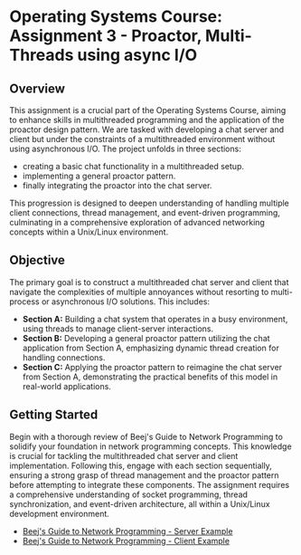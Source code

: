# Operating Systems Course: Assignment 3 - Proactor, Multi-Threads  using async I/O

## Overview

This assignment is a crucial part of the Operating Systems Course, aiming to enhance skills in multithreaded programming and the application of the proactor design pattern.
We are tasked with developing a chat server and client but under the constraints of a multithreaded environment without using asynchronous I/O.
The project unfolds in three sections: 
- creating a basic chat functionality in a multithreaded setup.
- implementing a general proactor pattern.
- finally integrating the proactor into the chat server.
  
This progression is designed to deepen understanding of handling multiple client connections, thread management, and event-driven programming,
culminating in a comprehensive exploration of advanced networking concepts within a Unix/Linux environment.

## Objective

The primary goal is to construct a multithreaded chat server and client that navigate the complexities of multiple annoyances without resorting to multi-process or asynchronous I/O solutions. This includes:

- **Section A:** Building a chat system that operates in a busy environment, using threads to manage client-server interactions.
- **Section B:** Developing a general proactor pattern utilizing the chat application from Section A, emphasizing dynamic thread creation for handling connections.
- **Section C:** Applying the proactor pattern to reimagine the chat server from Section A, demonstrating the practical benefits of this model in real-world applications.

## Getting Started
Begin with a thorough review of Beej's Guide to Network Programming to solidify your foundation in network programming concepts. This knowledge is crucial for tackling the multithreaded chat server and client implementation. Following this, engage with each section sequentially, ensuring a strong grasp of thread management and the proactor pattern before attempting to integrate these components. The assignment requires a comprehensive understanding of socket programming, thread synchronization, and event-driven architecture, all within a Unix/Linux development environment.
- [Beej's Guide to Network Programming - Server Example](https://beej.us/guide/bgnet/examples/server.c)
- [Beej's Guide to Network Programming - Client Example](https://beej.us/guide/bgnet/examples/client.c)

